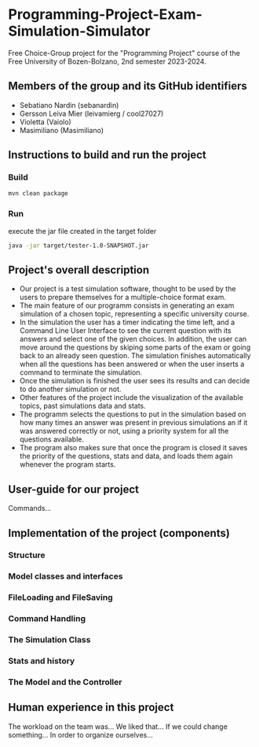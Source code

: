 # Programming-Project-Exam-Simulation-Simulator
Free Choice-Group project for the "Programming Project" course of the Free University of Bozen-Bolzano, 2nd semester 2023-2024. 

## Members of the group and its GitHub identifiers
- Sebatiano Nardin (sebanardin)
- Gersson Leiva Mier (leivamierg / cool27027)
- Violetta (Vaiolo)
- Masimiliano (Masimiliano)
## Instructions to build and run the project

### Build

```bash
mvn clean package
```

### Run

execute the jar file created in the target folder

```bash
java -jar target/tester-1.0-SNAPSHOT.jar
```

## Project's overall description
- Our project is a test simulation software, thought to be used by the users to prepare themselves for a multiple-choice format exam.
- The main feature of our programm consists in generating an exam simulation of a chosen topic, representing a specific university course.
- In the simulation the user has a timer indicating the time left, and a Command Line User Interface to see the current question with its 
answers and select one of the given choices. In addition, the user can move around the questions by skiping some parts of the exam or going back to an already seen question.
  The simulation finishes automatically when all the questions has been answered or when the user inserts a command to terminate the simulation. 
- Once the simulation is finished the user sees its results and can decide to do another simulation or not.
- Other features of the project include the visualization of the available topics, past simulations data and stats.
- The programm selects the questions to put in the simulation based on how many times an answer was present in previous simulations an if it was answered correctly or not, using a priority system for all the questions available.
- The program also makes sure that once the program is closed it saves the priority of the questions, stats and data, and loads them again whenever the program starts.
## User-guide for our project
Commands...
## Implementation of the project (components)
### Structure
### Model classes and interfaces
### FileLoading and FileSaving
### Command Handling
### The Simulation Class
### Stats and history
### The Model and the Controller

## Human experience in this project
The workload on the team was... We liked that... If we could change something... In order to organize ourselves...
